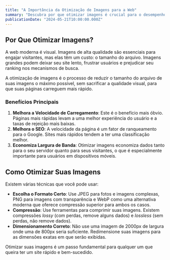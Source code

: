 ```yaml
---
title: "A Importância da Otimização de Imagens para a Web"
summary: "Descubra por que otimizar imagens é crucial para o desempenho do seu site, SEO e experiência do usuário. Aprenda técnicas e ferramentas essenciais."
publicationDate: "2024-05-21T10:00:00.000Z"
---
```


## Por Que Otimizar Imagens?

A web moderna é visual. Imagens de alta qualidade são essenciais para engajar visitantes, mas elas têm um custo: o tamanho do arquivo. Imagens grandes podem deixar seu site lento, frustrar usuários e prejudicar seu ranking nos mecanismos de busca.

A otimização de imagens é o processo de reduzir o tamanho do arquivo de suas imagens o máximo possível, sem sacrificar a qualidade visual, para que suas páginas carreguem mais rápido.

### Benefícios Principais

1.  **Melhora a Velocidade de Carregamento**: Este é o benefício mais óbvio. Páginas mais rápidas levam a uma melhor experiência do usuário e a taxas de rejeição mais baixas.
2.  **Melhora o SEO**: A velocidade da página é um fator de ranqueamento para o Google. Sites mais rápidos tendem a ter uma classificação melhor.
3.  **Economiza Largura de Banda**: Otimizar imagens economiza dados tanto para o seu servidor quanto para seus visitantes, o que é especialmente importante para usuários em dispositivos móveis.

## Como Otimizar Suas Imagens

Existem várias técnicas que você pode usar:

-   **Escolha o Formato Certo**: Use JPEG para fotos e imagens complexas, PNG para imagens com transparência e WebP como uma alternativa moderna que oferece compressão superior para ambos os casos.
-   **Compressão**: Use ferramentas para comprimir suas imagens. Existem compressões *lossy* (com perdas, remove alguns dados) e *lossless* (sem perdas, não remove dados).
-   **Dimensionamento Correto**: Não use uma imagem de 2000px de largura onde uma de 800px seria suficiente. Redimensione suas imagens para as dimensões exatas em que serão exibidas.

Otimizar suas imagens é um passo fundamental para qualquer um que queira ter um site rápido e bem-sucedido.
